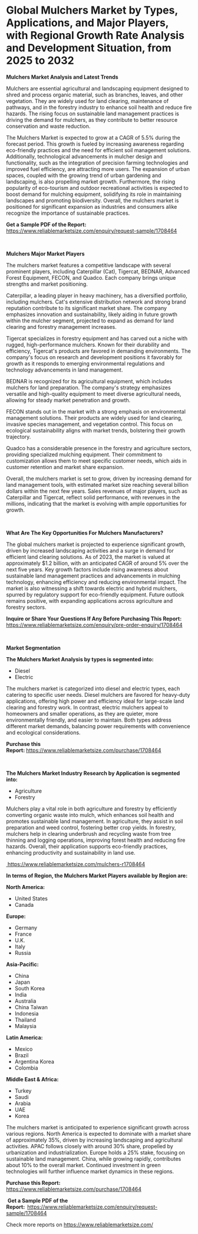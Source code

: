 <p><h1>Global Mulchers Market by Types, Applications, and Major Players, with Regional Growth Rate Analysis and Development Situation, from 2025 to 2032</h1></p><p><strong>Mulchers Market Analysis and Latest Trends</strong></p>
<p><p>Mulchers are essential agricultural and landscaping equipment designed to shred and process organic material, such as branches, leaves, and other vegetation. They are widely used for land clearing, maintenance of pathways, and in the forestry industry to enhance soil health and reduce fire hazards. The rising focus on sustainable land management practices is driving the demand for mulchers, as they contribute to better resource conservation and waste reduction. </p><p>The Mulchers Market is expected to grow at a CAGR of 5.5% during the forecast period. This growth is fueled by increasing awareness regarding eco-friendly practices and the need for efficient soil management solutions. Additionally, technological advancements in mulcher design and functionality, such as the integration of precision farming technologies and improved fuel efficiency, are attracting more users. The expansion of urban spaces, coupled with the growing trend of urban gardening and landscaping, is also propelling market growth. Furthermore, the rising popularity of eco-tourism and outdoor recreational activities is expected to boost demand for mulching equipment, solidifying its role in maintaining landscapes and promoting biodiversity. Overall, the mulchers market is positioned for significant expansion as industries and consumers alike recognize the importance of sustainable practices.</p></p>
<p><strong>Get a Sample PDF of the Report:&nbsp;</strong> <a href="https://www.reliablemarketsize.com/enquiry/request-sample/1708464?utm_campaign=1904&utm_medium=2&utm_source=Github&utm_content=ia&utm_term=27032025&utm_id=mulchers">https://www.reliablemarketsize.com/enquiry/request-sample/1708464</a></p>
<p>&nbsp;</p>
<p><strong>Mulchers Major Market Players</strong></p>
<p><p>The mulchers market features a competitive landscape with several prominent players, including Caterpillar (Cat), Tigercat, BEDNAR, Advanced Forest Equipment, FECON, and Quadco. Each company brings unique strengths and market positioning.</p><p>Caterpillar, a leading player in heavy machinery, has a diversified portfolio, including mulchers. Cat's extensive distribution network and strong brand reputation contribute to its significant market share. The company emphasizes innovation and sustainability, likely aiding in future growth within the mulcher segment, projected to expand as demand for land clearing and forestry management increases.</p><p>Tigercat specializes in forestry equipment and has carved out a niche with rugged, high-performance mulchers. Known for their durability and efficiency, Tigercat's products are favored in demanding environments. The company's focus on research and development positions it favorably for growth as it responds to emerging environmental regulations and technology advancements in land management.</p><p>BEDNAR is recognized for its agricultural equipment, which includes mulchers for land preparation. The company's strategy emphasizes versatile and high-quality equipment to meet diverse agricultural needs, allowing for steady market penetration and growth.</p><p>FECON stands out in the market with a strong emphasis on environmental management solutions. Their products are widely used for land clearing, invasive species management, and vegetation control. This focus on ecological sustainability aligns with market trends, bolstering their growth trajectory.</p><p>Quadco has a considerable presence in the forestry and agriculture sectors, providing specialized mulching equipment. Their commitment to customization allows them to meet specific customer needs, which aids in customer retention and market share expansion.</p><p>Overall, the mulchers market is set to grow, driven by increasing demand for land management tools, with estimated market size reaching several billion dollars within the next few years. Sales revenues of major players, such as Caterpillar and Tigercat, reflect solid performance, with revenues in the millions, indicating that the market is evolving with ample opportunities for growth.</p></p>
<p>&nbsp;</p>
<p><strong>What Are The Key Opportunities For Mulchers Manufacturers?</strong></p>
<p><p>The global mulchers market is projected to experience significant growth, driven by increased landscaping activities and a surge in demand for efficient land clearing solutions. As of 2023, the market is valued at approximately $1.2 billion, with an anticipated CAGR of around 5% over the next five years. Key growth factors include rising awareness about sustainable land management practices and advancements in mulching technology, enhancing efficiency and reducing environmental impact. The market is also witnessing a shift towards electric and hybrid mulchers, spurred by regulatory support for eco-friendly equipment. Future outlook remains positive, with expanding applications across agriculture and forestry sectors.</p></p>
<p><strong>Inquire or Share Your Questions If Any Before Purchasing This Report:</strong> <a href="https://www.reliablemarketsize.com/enquiry/pre-order-enquiry/1708464?utm_campaign=1904&utm_medium=2&utm_source=Github&utm_content=ia&utm_term=27032025&utm_id=mulchers">https://www.reliablemarketsize.com/enquiry/pre-order-enquiry/1708464</a></p>
<p>&nbsp;</p>
<p><strong>Market Segmentation</strong></p>
<p><strong>The Mulchers Market Analysis by types is segmented into:</strong></p>
<p><ul><li>Diesel</li><li>Electric</li></ul></p>
<p><p>The mulchers market is categorized into diesel and electric types, each catering to specific user needs. Diesel mulchers are favored for heavy-duty applications, offering high power and efficiency ideal for large-scale land clearing and forestry work. In contrast, electric mulchers appeal to homeowners and smaller operations, as they are quieter, more environmentally friendly, and easier to maintain. Both types address different market demands, balancing power requirements with convenience and ecological considerations.</p></p>
<p><strong>Purchase this Report:&nbsp;</strong><a href="https://www.reliablemarketsize.com/purchase/1708464?utm_campaign=1904&utm_medium=2&utm_source=Github&utm_content=ia&utm_term=27032025&utm_id=mulchers">https://www.reliablemarketsize.com/purchase/1708464</a></p>
<p>&nbsp;</p>
<p><strong>The Mulchers Market Industry Research by Application is segmented into:</strong></p>
<p><ul><li>Agriculture</li><li>Forestry</li></ul></p>
<p><p>Mulchers play a vital role in both agriculture and forestry by efficiently converting organic waste into mulch, which enhances soil health and promotes sustainable land management. In agriculture, they assist in soil preparation and weed control, fostering better crop yields. In forestry, mulchers help in clearing underbrush and recycling waste from tree thinning and logging operations, improving forest health and reducing fire hazards. Overall, their application supports eco-friendly practices, enhancing productivity and sustainability in land use.</p></p>
<p><a href="https://www.reliablemarketsize.com/mulchers-r1708464?utm_campaign=1904&utm_medium=2&utm_source=Github&utm_content=ia&utm_term=27032025&utm_id=mulchers">&nbsp;https://www.reliablemarketsize.com/mulchers-r1708464</a></p>
<p><strong>In terms of Region, the Mulchers Market Players available by Region are:</strong></p>
<p>
    <p> <strong> North America: </strong>
        <ul>
            <li>United States</li>
            <li>Canada</li>
        </ul>
        </p> 
    <p> <strong> Europe: </strong>
        <ul>
            <li>Germany</li>
            <li>France</li>
            <li>U.K.</li>
            <li>Italy</li>
            <li>Russia</li>
        </ul>
        </p> 
    <p> <strong> Asia-Pacific: </strong>
        <ul>
            <li>China</li>
            <li>Japan</li>
            <li>South Korea</li>
            <li>India</li>
            <li>Australia</li>
            <li>China Taiwan</li>
            <li>Indonesia</li>
            <li>Thailand</li>
            <li>Malaysia</li>
        </ul>
        </p> 
    <p> <strong> Latin America: </strong>
        <ul>
            <li>Mexico</li>
            <li>Brazil</li>
            <li>Argentina Korea</li>
            <li>Colombia</li>
        </ul>
        </p> 
    <p> <strong> Middle East & Africa: </strong>
        <ul>
            <li>Turkey</li>
            <li>Saudi</li>
            <li>Arabia</li>
            <li>UAE</li>
            <li>Korea</li>
        </ul>
    </p>
    </p>
<p><p>The mulchers market is anticipated to experience significant growth across various regions. North America is expected to dominate with a market share of approximately 35%, driven by increasing landscaping and agricultural activities. APAC follows closely with around 30% share, propelled by urbanization and industrialization. Europe holds a 25% stake, focusing on sustainable land management. China, while growing rapidly, contributes about 10% to the overall market. Continued investment in green technologies will further influence market dynamics in these regions.</p></p>
<p><strong>Purchase this Report: </strong><a href="https://www.reliablemarketsize.com/purchase/1708464?utm_campaign=1904&utm_medium=2&utm_source=Github&utm_content=ia&utm_term=27032025&utm_id=mulchers">https://www.reliablemarketsize.com/purchase/1708464</a></p>
<p>&nbsp;<strong>Get a Sample PDF of the Report:&nbsp;&nbsp;</strong><a href="https://www.reliablemarketsize.com/enquiry/request-sample/1708464?utm_campaign=1904&utm_medium=2&utm_source=Github&utm_content=ia&utm_term=27032025&utm_id=mulchers">https://www.reliablemarketsize.com/enquiry/request-sample/1708464</a></p>
<p><strong></strong></p>
<p>Check more reports on <a href="https://www.reliablemarketsize.com/?utm_campaign=1904&utm_medium=2&utm_source=Github&utm_content=ia&utm_term=27032025&utm_id=mulchers">https://www.reliablemarketsize.com/</a></p>